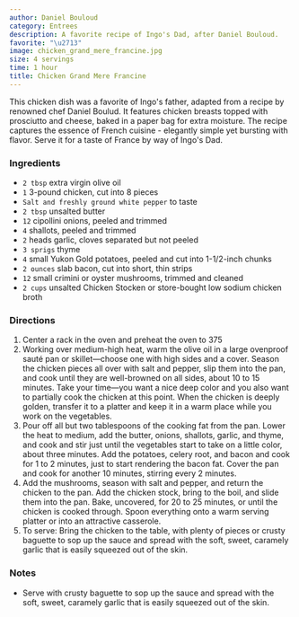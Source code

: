 ```yaml
---
author: Daniel Bouloud
category: Entrees
description: A favorite recipe of Ingo's Dad, after Daniel Bouloud.
favorite: "\u2713"
image: chicken_grand_mere_francine.jpg
size: 4 servings
time: 1 hour
title: Chicken Grand Mere Francine
---
```


This chicken dish was a favorite of Ingo's father, adapted from a recipe by renowned chef Daniel Boulud. It features chicken breasts topped with prosciutto and cheese, baked in a paper bag for extra moisture. The recipe captures the essence of French cuisine - elegantly simple yet bursting with flavor. Serve it for a taste of France by way of Ingo's Dad.

### Ingredients

* `2 tbsp` extra virgin olive oil
* `1` 3-pound chicken, cut into 8 pieces
* `Salt and freshly ground white pepper` to taste
* `2 tbsp` unsalted butter
* `12` cipollini onions, peeled and trimmed
* `4` shallots, peeled and trimmed
* `2` heads garlic, cloves separated but not peeled
* `3 sprigs` thyme
* `4` small Yukon Gold potatoes, peeled and cut into 1-1/2-inch chunks
* `2 ounces` slab bacon, cut into short, thin strips
* `12` small crimini or oyster mushrooms, trimmed and cleaned
* `2 cups` unsalted Chicken Stocken or store-bought low sodium chicken broth

### Directions

1. Center a rack in the oven and preheat the oven to 375
2. Working over medium-high heat, warm the olive oil in a large ovenproof sauté pan or skillet—choose one with high sides and a cover. Season the chicken pieces all over with salt and pepper, slip them into the pan, and cook until they are well-browned on all sides, about 10 to 15 minutes. Take your time—you want a nice deep color and you also want to partially cook the chicken at this point. When the chicken is deeply golden, transfer it to a platter and keep it in a warm place while you work on the vegetables.
3. Pour off all but two tablespoons of the cooking fat from the pan. Lower the heat to medium, add the butter, onions, shallots, garlic, and thyme, and cook and stir just until the vegetables start to take on a little color, about three minutes. Add the potatoes, celery root, and bacon and cook for 1 to 2 minutes, just to start rendering the bacon fat. Cover the pan and cook for another 10 minutes, stirring every 2 minutes.
4. Add the mushrooms, season with salt and pepper, and return the chicken to the pan. Add the chicken stock, bring to the boil, and slide them into the pan. Bake, uncovered, for 20 to 25 minutes, or until the chicken is cooked through. Spoon everything onto a warm serving platter or into an attractive casserole.
5. To serve: Bring the chicken to the table, with plenty of pieces or crusty baguette to sop up the sauce and spread with the soft, sweet, caramely garlic that is easily squeezed out of the skin.

### Notes

- Serve with crusty baguette to sop up the sauce and spread with the soft, sweet, caramely garlic that is easily squeezed out of the skin.